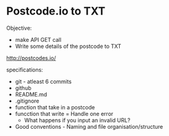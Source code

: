 # Postcode.io to TXT

Objective:
- make API GET call
- Write some details of the postcode to TXT

http://postcodes.io/

specifications:
- git - atleast 6 commits
- github
- README.md
- .gitignore
- function that take in a postcode
- funcction that write
= Handle one error
    - What happens if you input an invalid URL?
- Good conventions - Naming and file organisation/structure